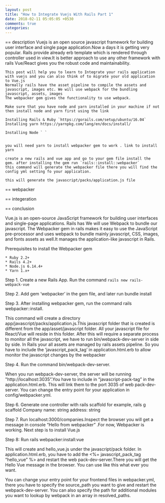 ```yaml
---
layout: post
title: "How to Integrate Vuejs With Rails Part 1"
date: 2018-02-11 05:05:05 +0530
comments: true
categories: 
---
```


== description
    Vuejs is an open source javascript framework for building user interface and single page application.Now a days it is getting very popular.
    Rails provide already erb template which is rendered through controller used in view.It is better approach to use any other framework with rails
    Vue/React gives you the robust code and maintainability. 


    This post will help you to learn to Integrate your rails application  with vuejs and you can also think of to migrate your old application to Vue.js
    Normally rails have the asset pipeline to compile the assets and javascript, images etc. We will use webpack for the bundling javascript, assets, images
    The webpacker gem gives the functionality to use webpack. 

    Make sure that you have node and yarn installed in your machine if not then install node and yarn first using the link

    Installing Rails & Ruby `https://gorails.com/setup/ubuntu/16.04` 
    Installing yarn https://yarnpkg.com/lang/en/docs/install/

    Installing Node ` `
    

    you will need yarn to install webpacker gem to work . link to install yarn

    create a new rails and vue app and go to your gem file install the gem. after installing the gem run `rails::install::webpacker`
    this command will generate the webpacker file there you will find the config yml setting fo your application.

    this will generate the javascript/packs/application.js file



== webpacker


== integeration



== conclusion

Vue.js is an open-source JavaScript framework for building user interfaces and single-page applications. Rails has We will use Webpack to bundle our javascript. The Webpacker gem in rails makes it easy to use the JavaScript pre-processor and uses webpack to bundle mainly javascript, CSS, images, and fonts assets as well.It manages the application-like javascript in Rails.

Prerequisites to install the Webpacker gem

    * Ruby 2.2+
    * Rails 4.2+
    * Node.js 6.14.4+
    * Yarn 1.x+

Step 1.  Create a new Rails App. Run the command `rails new rails-webpack-vue`

Step 2.  Add gem ‘webpacker’ in the gem file, and later run bundle install
                 
Step 3.  After installing webpacker gem, run the command rails webpacker::install. 

This command will create a directory app/javascript/packs/application.js.This javascript folder that is created is different from the app/asset/javascript folder. All your javascript file for React/Vue will reside in this folder. After this will require a separate process to monitor all the javascript, we have to run bin/webpack-dev-server in side by side. In Rails your all assets are managed by rails assets pipeline. So you have to include the ‘javascript_pack_tag’ in application.html.erb to allow monitor the javascript changes by the webpacker

Step 4. Run the command bin/webpack-dev-server. 

When you run webpack-dev-server, the server will be running "http://localhost:3035”.You have to include in “javascript-pack-tag” in the application.html.erb. This will link them to the port  3035 of web pack-dev-server. You can change the entry point for your application in config/webpacker.yml.
 
Step 6. Generate one controller with rails scaffold for example, rails g scaffold Company name: string address: string

Step 7.  Run localhost:3000/companies.Inspect the browser you will get a message in console “Hello from webpacker” .For now, Webpacker is working. Next step is to install Vue.js

Step 8:  Run rails webpacker:install:vue

This will create and hello_vue.js under the javascript/pack  folder. In application.html.erb, you have to add the <%= javascript_pack_tag “hello_vue” %> and restart the web pack-dev-server.There you will get the Hello Vue message in the browser. You can use like this what ever you want.

You can change your entry point for your frontend files in webpacker.yml, there you have to specify the source_path you want to give and restart the webpack-dev-server. You can also specify the path for additional modules you want to lookup by webpack in an array in resolved_paths.